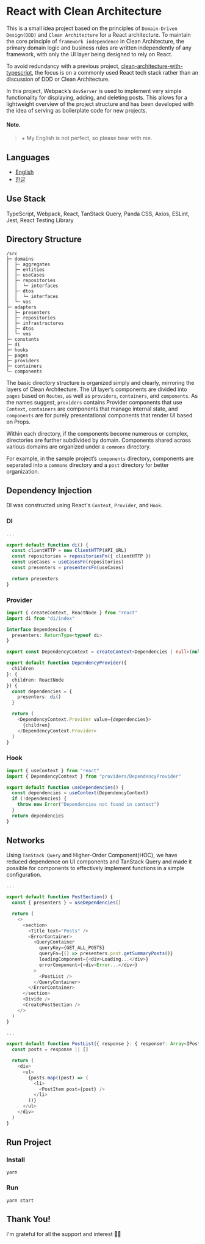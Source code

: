# React with Clean Architecture

This is a small idea project based on the principles of `Domain-Driven Design(DDD)` and `Clean Architecture` for a React architecture. To maintain the core principle of `framework independence` in Clean Architecture, the primary domain logic and business rules are written independently of any framework, with only the UI layer being designed to rely on React.

To avoid redundancy with a previous project, [clean-architecture-with-typescript](https://github.com/falsy/clean-architecture-with-typescript), the focus is on a commonly used React tech stack rather than an discussion of DDD or Clean Architecture.

In this project, Webpack’s `devServer` is used to implement very simple functionality for displaying, adding, and deleting posts. This allows for a lightweight overview of the project structure and has been developed with the idea of serving as boilerplate code for new projects.

#### Note.

> \+ My English is not perfect, so please bear with me.

## Languages

- [English](https://github.com/falsy/react-width-clean-architecture)
- [한글](https://github.com/falsy/react-width-clean-architecture/blob/main/README-ko.md)

## Use Stack

TypeScript, Webpack, React, TanStack Query, Panda CSS, Axios, ESLint, Jest, React Testing Library

## Directory Structure

```
/src
├─ domains
│  ├─ aggregates
│  ├─ entities
│  ├─ useCases
│  ├─ repositories
│  │  └─ interfaces
│  ├─ dtos
│  │  └─ interfaces
│  └─ vos
├─ adapters
│  ├─ presenters
│  ├─ repositories
│  ├─ infrastructures
│  ├─ dtos
│  └─ vms
├─ constants
├─ di
├─ hooks
├─ pages
├─ providers
├─ containers
└─ components
```

The basic directory structure is organized simply and clearly, mirroring the layers of Clean Architecture. The UI layer’s components are divided into `pages` based on `Routes`, as well as `providers`, `containers`, and `components`. As the names suggest, `providers` contains Provider components that use `Context`, `containers` are components that manage internal state, and `components` are for purely presentational components that render UI based on Props.

Within each directory, if the components become numerous or complex, directories are further subdivided by domain. Components shared across various domains are organized under a `commons` directory.

For example, in the sample project’s `components` directory, components are separated into a `commons` directory and a `post` directory for better organization.

## Dependency Injection

DI was constructed using React's `Context`, `Provider`, and `Hook`.

### DI

```ts
...

export default function di() {
  const clientHTTP = new ClientHTTP(API_URL)
  const repositories = repositoriesFn({ clientHTTP })
  const useCases = useCasesFn(repositories)
  const presenters = presentersFn(useCases)

  return presenters
}
```

### Provider

```ts
import { createContext, ReactNode } from "react"
import di from "di/index"

interface Dependencies {
  presenters: ReturnType<typeof di>
}

export const DependencyContext = createContext<Dependencies | null>(null)

export default function DependencyProvider({
  children
}: {
  children: ReactNode
}) {
  const dependencies = {
    presenters: di()
  }

  return (
    <DependencyContext.Provider value={dependencies}>
      {children}
    </DependencyContext.Provider>
  )
}
```

### Hook

```ts
import { useContext } from "react"
import { DependencyContext } from "providers/DependencyProvider"

export default function useDependencies() {
  const dependencies = useContext(DependencyContext)
  if (!dependencies) {
    throw new Error("Dependencies not found in context")
  }
  return dependencies
}
```

## Networks

Using `TanStack Query` and Higher-Order Component(HOC), we have reduced dependence on UI components and TanStack Query and made it possible for components to effectively implement functions in a simple configuration.

```ts
...

export default function PostSection() {
  const { presenters } = useDependencies()

  return (
    <>
      <section>
        <Title text="Posts" />
        <ErrorContainer>
          <QueryContainer
            queryKey={GET_ALL_POSTS}
            queryFn={() => presenters.post.getSummaryPosts()}
            loadingComponent={<div>Loading...</div>}
            errorComponent={<div>Error...</div>}
          >
            <PostList />
          </QueryContainer>
        </ErrorContainer>
      </section>
      <Divide />
      <CreatePostSection />
    </>
  )
}
```

```ts
...

export default function PostList({ response }: { response?: Array<IPost> }) {
  const posts = response || []

  return (
    <div>
      <ul>
        {posts.map((post) => (
          <li>
            <PostItem post={post} />
          </li>
        ))}
      </ul>
    </div>
  )
}
```

## Run Project

### Install

```
yarn
```

### Run

```
yarn start
```

## Thank You!

I'm grateful for all the support and interest 🙇‍♂️
